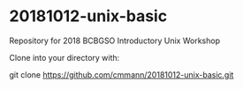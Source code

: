# 20181012-unix-basic
Repository for 2018 BCBGSO Introductory Unix Workshop

Clone into your directory with:

git clone https://github.com/cmmann/20181012-unix-basic.git
